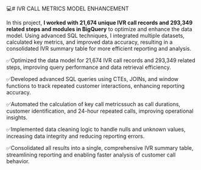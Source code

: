 💻# IVR CALL METRICS MODEL ENHANCEMENT

In this project, <b>I worked with 21,674 unique IVR call records and 293,349 related steps and modules 
in BigQuery</b> to optimize and enhance the data model. Using advanced SQL techniques, I integrated multiple datasets, 
calculated key metrics, and improved data accuracy, resulting in a consolidated IVR summary table 
for more efficient reporting and analysis.

✅Optimized the data model for 21,674 IVR call records and 293,349 related steps, improving query performance 
and data retrieval efficiency.

✅Developed advanced SQL queries using CTEs, JOINs, and window functions to track repeated customer 
interactions, enhancing reporting accuracy.

✅Automated the calculation of key call metricssuch as call durations, customer identification, 
and 24-hour repeated calls, improving operational insights.

✅Implemented data cleaning logic to handle nulls and unknown values, increasing data integrity and reducing reporting errors.

✅Consolidated all results into a single, comprehensive IVR summary table, streamlining reporting and enabling 
faster analysis of customer call behavior.
